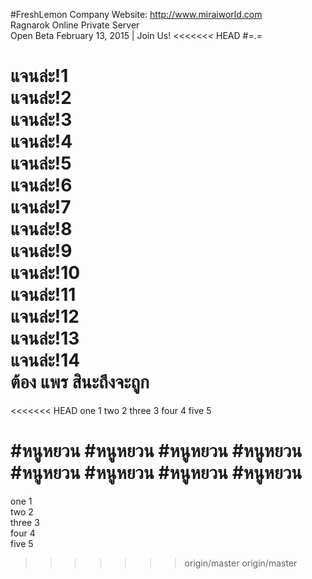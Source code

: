 ﻿#FreshLemon Company
Website: http://www.miraiworld.com <br>
Ragnarok Online Private Server <br>
Open Beta February 13, 2015 | Join Us!
<<<<<<< HEAD
#=.=

แจนล่ะ!1 <br>
แจนล่ะ!2 <br>
แจนล่ะ!3 <br>
แจนล่ะ!4 <br>
แจนล่ะ!5 <br>
แจนล่ะ!6 <br>
แจนล่ะ!7 <br>
แจนล่ะ!8 <br>
แจนล่ะ!9 <br>
แจนล่ะ!10 <br>
แจนล่ะ!11 <br>
แจนล่ะ!12 <br>
แจนล่ะ!13 <br>
แจนล่ะ!14 <br>
ต้อง แพร สินะถึงจะถูก
=======

<<<<<<< HEAD
one 1
two 2
three 3
four 4
five 5

#หนูหยวน
#หนูหยวน
#หนูหยวน
#หนูหยวน
#หนูหยวน
#หนูหยวน
#หนูหยวน
#หนูหยวน
=======
one 1 <br>
two 2 <br>
three 3 <br>
four 4 <br>
five 5 <br>
>>>>>>> origin/master
>>>>>>> origin/master
